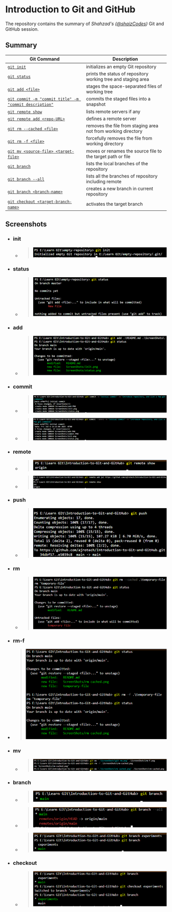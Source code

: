 # Introduction to Git and GitHub

The repository contains the summary of _Shahzad's ([@shaizCodes](https://github.com/shaizCodes))_ Git and GitHub session.

## Summary

| Git Command | Description |
|-------------|-------------|
| [`git init`](#init)  | initializes an empty Git repository |
| [`git status`](#status) | prints the status of repository working tree and staging area |
| [`git add <file>`](#add) | stages the space-separated files of working tree |
| [`git commit -m "commit title" -m "commit description"`](#commit) | commits the staged files into a snapshot |
| [`git remote show`](#remote) | lists remote servers if any |
| [`git remote add <repo-URL>`](#remote) | defines a remote server |
| [`git rm --cached <file>`](#rm) | removes the file from staging area not from working directory |
| [`git rm -f <file>`](#rm-f) | forcefully removes the file from working directory |
| [`git mv <source-file> <target-file>`](#mv) | moves or renames the source file to the target path or file |
| [`git branch`](#branch) | lists the local branches of the repository |
| [`git branch --all`](#branch) | lists all the branches of repository including remote |
| [`git branch <branch-name>`](#branch) | creates a new branch in current repository |
| [`git checkout <target-branch-name>`](#checkout) | activates the target branch |

## Screenshots

- ### init

  - > ![`git init` initializes empty repository](./ScreenShots/init.png)

- ### status

  - > ![`git status` prints repository status](./ScreenShots/status.png)

- ### add

  - > ![`git add .\README .\ScreenShots\`](./ScreenShots/add.png)

- ### commit

  - > ![`git commit -m "initial commit" -m "introduce repository and a few git commands"`](./ScreenShots/commit.png)
  - > ![`git commit --amend -m "initial commit" -m "introduce repository and a few git commands"`](./ScreenShots/commit-amend.png)

- ### remote

  - > ![`git remote show` lists the remote servers](./ScreenShots/remote-show.png)
  - > ![`git remote add` defines a remote server](./ScreenShots/remote-add.png)

- ### push

  - > !['git push' sends local repository changes to remote repository](./ScreenShots/push.png)

- ### rm

   - > !['git rm cached' removes the cache file from staging area](./ScreenShots/rm-cached.png)
     
 - ### rm-f
     
  - > !['git rm -f' forcefully removes the cache file from working directory](./ScreenShots/rm-f.png)
    

- ### mv

   - > !['git mv <file> <file>' renames the file](./ScreenShots/mv.png)

- ### branch

   - > !['git branch' lists branches of the local repository](./ScreenShots/branch.png)
   - > !['git branch' lists branches of the local repository](./ScreenShots/branch-all.png)
   - > !['git branch <branch-name>' creates a new branch by the name <branch-name>](./ScreenShots/branch-new.png)

- ### checkout

   - > !['git checkout <branch-name>' activates a branch named <branch-name>](./ScreenShots/checkout-branch.png)
